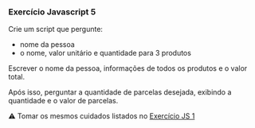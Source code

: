 ### Exercício Javascript 5

Crie um script que pergunte:
- nome da pessoa
- o nome, valor unitário e quantidade para 3 produtos

Escrever o nome da pessoa, informações de todos os produtos e o valor total. 

Após isso, perguntar a quantidade de parcelas desejada, exibindo a quantidade e o valor de parcelas.

:warning: Tomar os mesmos cuidados listados no [Exercício JS 1](https://github.com/Senac2015LP2/exercicio_js_1)
